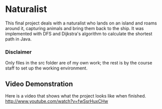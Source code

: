 Naturalist
==========

This final project deals with a naturalist who lands on an island and roams around it, capturing animals and bring them back to the ship. It was implemented with DFS and Dijkstra's algorithm to calculate the shortest path in Java.

### Disclaimer
Only files in the src folder are of my own work; the rest is by the course staff to set up the working environment. 

Video Demonstration
-------------------

Here is a video that shows what the project looks like when finished. http://www.youtube.com/watch?v=fwSsrHuxCHw

